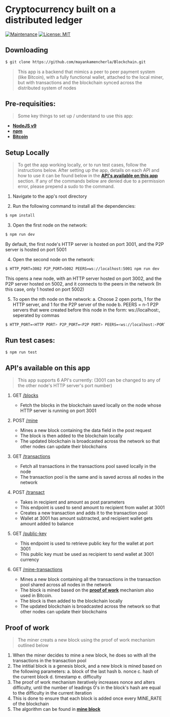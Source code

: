 # Cryptocurrency built on a distributed ledger

[![Maintenance](https://img.shields.io/badge/Maintained%3F-yes-green.svg)](https://GitHub.com/Naereen/StrapDown.js/graphs/commit-activity)
[![License: MIT](https://img.shields.io/badge/License-MIT-yellow.svg)](https://opensource.org/licenses/MIT)
<!-- [![Packagist](https://img.shields.io/packagist/v/symfony/symfony.svg)]() -->

## Downloading
```bash
$ git clone https://github.com/mayankamencherla/Blockchain.git
```

> This app is a backend that mimics a peer to peer payment system (like Bitcoin), with a fully functional wallet, attached to the local miner, but with transactions and the blockchain synced across the distributed system of nodes

## Pre-requisities:
> Some key things to set up / understand to use this app:

- **[NodeJS v9](https://nodejs.org/en/)**
- **[npm](https://www.npmjs.com/)**
- **[Bitcoin](https://bitcoin.org/bitcoin.pdf)**

## Setup Locally
> To get the app working locally, or to run test cases, follow the instructions below.
> After setting up the app, details on each API and how to use it can be found below in the **[API's available on this app](https://github.com/mayankamencherla/Blockchain#apis-available-on-this-app)** section.
> If any of the commands below are denied due to a permission error, please prepend a sudo to the command.

1. Navigate to the app's root directory

2. Run the following command to install all the dependencies:
```bash
$ npm install
```

3. Open the first node on the network:
```bash
$ npm run dev
```
By default, the first node's HTTP server is hosted on port 3001, and the P2P server is hosted on port 5001

4. Open the second node on the network:
```bash
$ HTTP_PORT=3002 P2P_PORT=5002 PEERS=ws://localhost:5001 npm run dev
```
This opens a new node, with an HTTP server hosted on port 3002, and the P2P server hosted on 5002, and it connects to the peers in the network (In this case, only 1 hosted on port 5002)

5. To open the nth node on the network:
  a. Choose 2 open ports, 1 for the HTTP server, and 1 for the P2P server of the node
  b. PEERS = n-1 P2P servers that were created before this node in the form: ws://localhost:<port>, seperated by commas
```bash
$ HTTP_PORT=<HTTP PORT> P2P_PORT=<P2P PORT> PEERS=<ws://localhost:<PORT1>,ws://localhost:<PORT2>...> npm run dev
```

## Run test cases:
```bash
$ npm run test
```

## API's available on this app
> This app supports 6 API's currently: (3001 can be changed to any of the other node's HTTP server's port number)

1. GET <a href="http://localhost:3001/blocks" target="_blank">/blocks</a>
   - Fetch the blocks in the blockchain saved locally on the node whose HTTP server is running on port 3001

2. POST <a href="http://localhost:3001/mine" target="_blank">/mine</a>
   - Mines a new block containing the data field in the post request
   - The block is then added to the blockchain locally
   - The updated blockchain is broadcasted across the network so that other nodes can update their blockchains

3. GET <a href="http://localhost:3001/transactions" target="_blank">/transactions</a>
   - Fetch all transactions in the transactions pool saved locally in the node
   - The transaction pool is the same and is saved across all nodes in the network

4. POST <a href="http://localhost:3001/transact" target="_blank">/transact</a>
   - Takes in recipient and amount as post parameters
   - This endpoint is used to send amount to recipient from wallet at 3001
   - Creates a new transaction and adds it to the transaction pool
   - Wallet at 3001 has amount subtracted, and recipient wallet gets amount added to balance

5. GET <a href="http://localhost:3001/public-key" target="_blank">/public-key</a>
   - This endpoint is used to retrieve public key for the wallet at port 3001
   - This public key must be used as recipient to send wallet at 3001 currency

6. GET <a href="http://localhost:3001/mine-transactions" target="_blank">/mine-transactions</a>
   - Mines a new block containing all the transactions in the transaction pool shared across all nodes in the network
   - The block is mined based on the **[proof of work](https://github.com/mayankamencherla/Blockchain#proof-of-work)** mechanism also used in Bitcoin.
   - The block is then added to the blockchain locally
   - The updated blockchain is broadcasted across the network so that other nodes can update their blockchains

## Proof of work
> The miner creats a new block using the proof of work mechanism outlined below

1. When the miner decides to mine a new block, he does so with all the transactions in the transaction pool
2. The intitial block is a genesis block, and a new block is mined based on the following parameters:
    a. block of the last hash
    b. nonce
    c. hash of the current block
    d. timestamp
    e. difficulty
3. The proof of work mechanism iteratively increases nonce and alters difficulty, until the number of leadings 0's in the block's hash are equal to the difficulty in the current iteration
4. This is done to ensure that each block is added once every MINE_RATE of the blockchain
5. The algorithm can be found in **[mine block](https://github.com/mayankamencherla/Blockchain/blob/master/blockchain/block.js#L38)**
